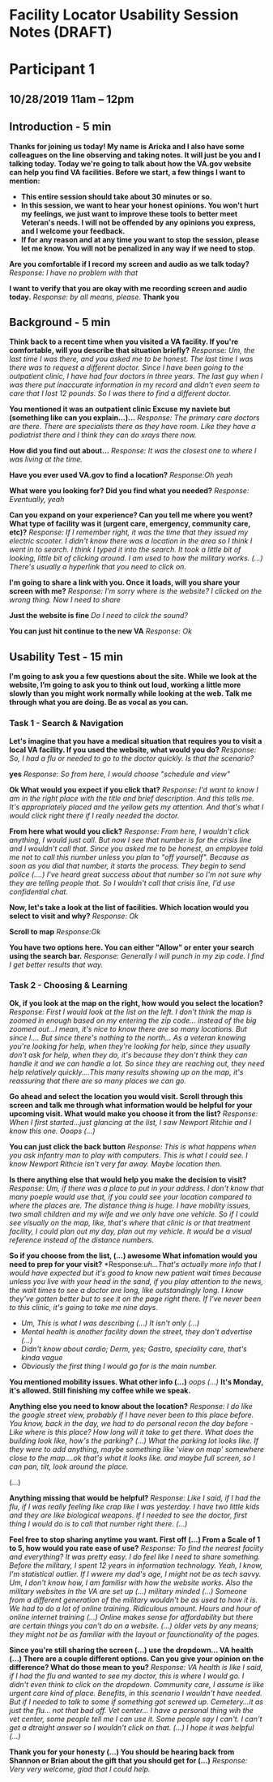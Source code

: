 # Facility Locator Usability Session Notes (DRAFT)
# Participant 1
## 10/28/2019	11am – 12pm	

## Introduction - 5 min

**Thanks for joining us today! My name is Aricka and I also have some colleagues on the line observing and taking notes. It will just be you and I talking today. Today we're going to talk about how the VA.gov website can help you find VA facilities. Before we start, a few things I want to mention:**
- **This entire session should take about 30 minutes or so.**
- **In this session, we want to hear your honest opinions. You won't hurt my feelings, we just want to improve these tools to better meet Veteran's needs. I will not be offended by any opinions you express, and I welcome your feedback.**
- **If for any reason and at any time you want to stop the session, please let me know. You will not be penalized in any way if we need to stop.**

**Are you comfortable if I record my screen and audio as we talk today?** *Response: I have no problem with that* 

**I want to verify that you are okay with me recording screen and audio today.** *Response: by all means, please.* **Thank you**

## Background - 5 min

**Think back to a recent time when you visited a VA facility. If you're comfortable, will you describe that situation briefly?** *Response: Um, the last time I was there, and you asked me to be honest. The last time I was there was to request a different doctor. Since I have been going to the outpatient clinic, I have had four doctors in three years. The last guy when I was there put inaccurate information in my record and didn't even seem to care that I lost 12 pounds. So I was there to find a different doctor.*

**You mentioned it was an outpatient clinic Excuse my naviete but (something like can you explain...)...** *Response: The primary care doctors are there. There are specialists there as they have room. Like they have a podiatrist there and I think they can do xrays there now.*
  
**How did you find out about...** *Response: It was the closest one to where I was living at the time.*

**Have you ever used VA.gov to find a location?** *Response:Oh yeah*

**What were you looking for? Did you find what you needed?** *Response: Eventually, yeah*
  
**Can you expand on your experience? Can you tell me where you went? What type of facility was it (urgent care, emergency, community care, etc)?** *Response: If I remember right, it was the time that they issued my electric scooter. I didn't know there was a location in the area so I think I went in to search. I think I typed it into the search. It took a little bit of looking, little bit of clicking around. I am used to how the military works. (...) There's usually a hyperlink that you need to click on.*

**I'm going to share a link with you. Once it loads, will you share your screen with me?** *Response: I'm sorry where is the website? I clicked on the wrong thing. Now I need to share* 

**Just the website is fine** *Do I need to click the sound?*

**You can just hit continue to the new VA** *Response: Ok*

## Usability Test - 15 min
**I'm going to ask you a few questions about the site. While we look at the website, I’m going to ask you to think out loud, working a little more slowly than you might work normally while looking at the web. Talk me through what you are doing. Be as vocal as you can.**

### Task 1 - Search & Navigation
**Let's imagine that you have a medical situation that requires you to visit a local VA facility. If you used the website, what would you do?** *Response: So, I had a flu or needed to go to the doctor quickly. Is that the scenario?*

**yes** *Response: So from here, I would choose "schedule and view"* 

**Ok What would you expect if you click that?** *Response: I'd want to know I am in the right place with the title and brief description. And this tells me. It's appropriately placed and the yellow gets my attention. And that's what I would click right there if I really needed the doctor.*

**From here what would you click?** *Response: From here, I wouldn't click anything, I would just call. But now I see that number is for the crisis line and I wouldn't call that. Since you asked me to be honest, an employee told me not to call this number unless you plan to "off yourself". Because as soon as you dial that number, it starts the process. They begin to send police (....) I've heard great success about that number so I'm not sure why they are telling people that. So I wouldn't call that crisis line, I'd use confidential chat.*

**Now, let's take a look at the list of facilities. Which location would you select to visit and why?**  *Response: Ok*

**Scroll to map** *Response:Ok*

**You have two options here. You can either "Allow" or enter your search using the search bar.** *Response: Generally I will punch in my zip code. I find I get better results that way.*

### Task 2 - Choosing & Learning

**Ok, if you look at the map on the right, how would you select the location?** *Response: First I would look at the list on the left. I don't think the map is zoomed in enough based on my entering the zip code... instead of the big zoomed out...I mean, it's nice to know there are so many locations. But since I.... But since there's nothing to the north... As a veteran knowing you're looking for help, when they're looking for help, since they usually don't ask for help, when they do, it's because they don't think they can handle it and we can handle a lot. So since they are reaching out, they need help relatively quickly....This many results showing up on the map, it's reassuring that there are so many places we can go.*

**Go ahead and select the location you would visit. Scroll through this screen and talk me through what information would be helpful for your upcoming visit. What would make you choose it from the list?** *Response: When I first started...just glancing at the list, I saw Newport Ritchie and I know this one. Ooops (...)*

**You can just click the back button** *Response: This is what happens when you ask infantry man to play with computers. This is what I could see. I know Newport Rithcie isn't very far away. Maybe location then.*

**Is there anything else that would help you make the decision to visit?** *Response: Um, if there was a place to put in your address. I don't know that many poeple would use that, if you could see your location compared to where the places are. The distance thing is huge. I have mobility issues, two small children and my wife and we only have one vehicle. So if I could see visually on the map, like, that's where that clinic is or that treatment facility, I could  plan out my day, plan out my vehicle. It would be a visual reference instead of the distance numbers.*

**So if you choose from the list, (...) awesome What infomation would you need to prep for your visit?** *Response:*uh...That's actually more info that I would have expected but it's good to know new patient wait times because unless you live with your head in the sand, if you play attention to the news, the wait times to see a doctor are long, like outstandingly long. I know they've gotten better but to see it on the page right there. If I've never been to this clinic, it's going to take me nine days.*
- *Um, This is what I was describing (...) It isn't only (...)*
- *Mental health is another facility down the street, they don't advertise (...)*
- *Didn't know about cardio; Derm, yes; Gastro, speciality care, that's kinda vague*
- *Obviously the first thing I would go for is the main number.*

**You mentioned mobility issues. What other info (...)** *oops (...)*
**It's Monday, it's allowed. Still finishing my coffee while we speak.**

**Anything else you need to know about the location?** *Response: I do like the google street view, probably if I have never been to this place before. You know, back in the day, we had to do personal recon the day before - Like where is this place? How long will it take to get there. What does the building look like, how's the parking? (...) What the parking lot looks like. If they were to add anything, maybe something like 'view on map' somewhere close to the map....ok that's what it looks like. and maybe full screen, so I can pan, tilt, look around the place.*

(...)

**Anything missing that would be helpful?** *Response: Like I said, if I had the flu, if I was really feeling like crap like I was yesterday. I have two little kids and they are like biological weapons. If I needed to see the doctor, first thing I would do is to call that number right there. (...)*

**Feel free to stop sharing anytime you want. First off (...) From a Scale of 1 to 5, how would you rate ease of use?** *Response: To find the nearest faciity and everything? It was pretty easy. I do feel like I need to share something. Before the military, I spent 12 years in information technology. Yeah, I know, I'm statistical outlier. If I wwere my dad's age, I might not be as tech savvy. Um, I don't know how, I am familisr with how the website works. Also the military websites in the VA are set up (...) military minded  (...) Someone from a different generation of the military wouldn't be as used to how it is. We had to do a lot of online training. Ridiculous amount. Hours and hour of online internet training (...) Online makes sense for affordability but there are certain things you can't do on a website. (...) older vets by any means\; they might not be as familiar with the layout or faunctionality of the pages.*

**Since you're still sharing the screen (...) use the dropdown... VA health (...) There are a couple different options. Can you give your opinion on the difference? What do those mean to you?** *Response: VA health is like I said, if I had the flu and wanted to see my doctor, this is where I would go. I didn't even think to click on the dropdown. Community care, I assume is like urgent care kind of place. Benefits, in this scenario I wouldn't have needed. But if I needed to talk to some if something got screwed up. Cemetery...it as just the flu... not that bad off. Vet center... I have a personal thing wih the vet center, some people tell me I can use it. Some people say I can't. I can't get a dtraight answer so I wouldn't click on that. (...) I hope it was helpful (...)*

**Thank you for your honesty (...) You should be hearing back from Shannon or Brian about the gift that you should get for (...)** *Response: Very very welcome, glad that I could help.*


